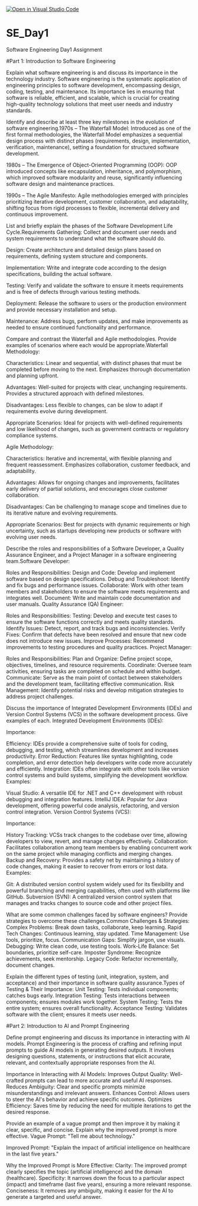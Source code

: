 [![Open in Visual Studio Code](https://classroom.github.com/assets/open-in-vscode-2e0aaae1b6195c2367325f4f02e2d04e9abb55f0b24a779b69b11b9e10269abc.svg)](https://classroom.github.com/online_ide?assignment_repo_id=15552755&assignment_repo_type=AssignmentRepo)
# SE_Day1
Software Engineering Day1 Assignment

#Part 1: Introduction to Software Engineering

Explain what software engineering is and discuss its importance in the technology industry.
Software engineering is the systematic application of engineering principles to software development, encompassing design, coding, testing, and maintenance. Its importance lies in ensuring that software is reliable, efficient, and scalable, which is crucial for creating high-quality technology solutions that meet user needs and industry standards.


Identify and describe at least three key milestones in the evolution of software engineering.1970s – The Waterfall Model: Introduced as one of the first formal methodologies, the Waterfall Model emphasizes a sequential design process with distinct phases (requirements, design, implementation, verification, maintenance), setting a foundation for structured software development.

1980s – The Emergence of Object-Oriented Programming (OOP): OOP introduced concepts like encapsulation, inheritance, and polymorphism, which improved software modularity and reuse, significantly influencing software design and maintenance practices.

1990s – The Agile Manifesto: Agile methodologies emerged with principles prioritizing iterative development, customer collaboration, and adaptability, shifting focus from rigid processes to flexible, incremental delivery and continuous improvement.


List and briefly explain the phases of the Software Development Life Cycle.Requirements Gathering: Collect and document user needs and system requirements to understand what the software should do.

Design: Create architecture and detailed design plans based on requirements, defining system structure and components.

Implementation: Write and integrate code according to the design specifications, building the actual software.

Testing: Verify and validate the software to ensure it meets requirements and is free of defects through various testing methods.

Deployment: Release the software to users or the production environment and provide necessary installation and setup.

Maintenance: Address bugs, perform updates, and make improvements as needed to ensure continued functionality and performance.


Compare and contrast the Waterfall and Agile methodologies. Provide examples of scenarios where each would be appropriate.Waterfall Methodology:

Characteristics: Linear and sequential, with distinct phases that must be completed before moving to the next. Emphasizes thorough documentation and planning upfront.

Advantages: Well-suited for projects with clear, unchanging requirements. Provides a structured approach with defined milestones.

Disadvantages: Less flexible to changes, can be slow to adapt if requirements evolve during development.

Appropriate Scenarios: Ideal for projects with well-defined requirements and low likelihood of changes, such as government contracts or regulatory compliance systems.

Agile Methodology:

Characteristics: Iterative and incremental, with flexible planning and frequent reassessment. Emphasizes collaboration, customer feedback, and adaptability.

Advantages: Allows for ongoing changes and improvements, facilitates early delivery of partial solutions, and encourages close customer collaboration.

Disadvantages: Can be challenging to manage scope and timelines due to its iterative nature and evolving requirements.

Appropriate Scenarios: Best for projects with dynamic requirements or high uncertainty, such as startups developing new products or software with evolving user needs.


Describe the roles and responsibilities of a Software Developer, a Quality Assurance Engineer, and a Project Manager in a software engineering team.Software Developer:

Roles and Responsibilities:
Design and Code: Develop and implement software based on design specifications.
Debug and Troubleshoot: Identify and fix bugs and performance issues.
Collaborate: Work with other team members and stakeholders to ensure the software meets requirements and integrates well.
Document: Write and maintain code documentation and user manuals.
Quality Assurance (QA) Engineer:

Roles and Responsibilities:
Testing: Develop and execute test cases to ensure the software functions correctly and meets quality standards.
Identify Issues: Detect, report, and track bugs and inconsistencies.
Verify Fixes: Confirm that defects have been resolved and ensure that new code does not introduce new issues.
Improve Processes: Recommend improvements to testing procedures and quality practices.
Project Manager:

Roles and Responsibilities:
Plan and Organize: Define project scope, objectives, timelines, and resource requirements.
Coordinate: Oversee team activities, ensuring tasks are completed on schedule and within budget.
Communicate: Serve as the main point of contact between stakeholders and the development team, facilitating effective communication.
Risk Management: Identify potential risks and develop mitigation strategies to address project challenges.


Discuss the importance of Integrated Development Environments (IDEs) and Version Control Systems (VCS) in the software development process. Give examples of each.
Integrated Development Environments (IDEs):

Importance:

Efficiency: IDEs provide a comprehensive suite of tools for coding, debugging, and testing, which streamlines development and increases productivity.
Error Reduction: Features like syntax highlighting, code completion, and error detection help developers write code more accurately and efficiently.
Integration: IDEs often integrate with other tools like version control systems and build systems, simplifying the development workflow.
Examples:

Visual Studio: A versatile IDE for .NET and C++ development with robust debugging and integration features.
IntelliJ IDEA: Popular for Java development, offering powerful code analysis, refactoring, and version control integration.
Version Control Systems (VCS):

Importance:

History Tracking: VCSs track changes to the codebase over time, allowing developers to view, revert, and manage changes effectively.
Collaboration: Facilitates collaboration among team members by enabling concurrent work on the same project while managing conflicts and merging changes.
Backup and Recovery: Provides a safety net by maintaining a history of code changes, making it easier to recover from errors or lost data.
Examples:

Git: A distributed version control system widely used for its flexibility and powerful branching and merging capabilities, often used with platforms like GitHub.
Subversion (SVN): A centralized version control system that manages and tracks changes to source code and other project files.


What are some common challenges faced by software engineers? Provide strategies to overcome these challenges.Common Challenges & Strategies:
Complex Problems: Break down tasks, collaborate, keep learning.
Rapid Tech Changes: Continuous learning, stay updated.
Time Management: Use tools, prioritize, focus.
Communication Gaps: Simplify jargon, use visuals.
Debugging: Write clean code, use testing tools.
Work-Life Balance: Set boundaries, prioritize self-care.
Imposter Syndrome: Recognize achievements, seek mentorship.
Legacy Code: Refactor incrementally, document changes.


Explain the different types of testing (unit, integration, system, and acceptance) and their importance in software quality assurance.Types of Testing & Their Importance:
Unit Testing: Tests individual components; catches bugs early.
Integration Testing: Tests interactions between components; ensures modules work together.
System Testing: Tests the entire system; ensures overall functionality.
Acceptance Testing: Validates software with the client; ensures it meets user needs.


#Part 2: Introduction to AI and Prompt Engineering


Define prompt engineering and discuss its importance in interacting with AI models.
Prompt Engineering is the process of crafting and refining input prompts to guide AI models in generating desired outputs. It involves designing questions, statements, or instructions that elicit accurate, relevant, and contextually appropriate responses from the AI.

Importance in Interacting with AI Models:
Improves Output Quality: Well-crafted prompts can lead to more accurate and useful AI responses.
Reduces Ambiguity: Clear and specific prompts minimize misunderstandings and irrelevant answers.
Enhances Control: Allows users to steer the AI's behavior and achieve specific outcomes.
Optimizes Efficiency: Saves time by reducing the need for multiple iterations to get the desired response.


Provide an example of a vague prompt and then improve it by making it clear, specific, and concise. Explain why the improved prompt is more effective.
Vague Prompt:
"Tell me about technology."

Improved Prompt:
"Explain the impact of artificial intelligence on healthcare in the last five years."

Why the Improved Prompt is More Effective:
Clarity: The improved prompt clearly specifies the topic (artificial intelligence) and the domain (healthcare).
Specificity: It narrows down the focus to a particular aspect (impact) and timeframe (last five years), ensuring a more relevant response.
Conciseness: It removes any ambiguity, making it easier for the AI to generate a targeted and useful answer.

